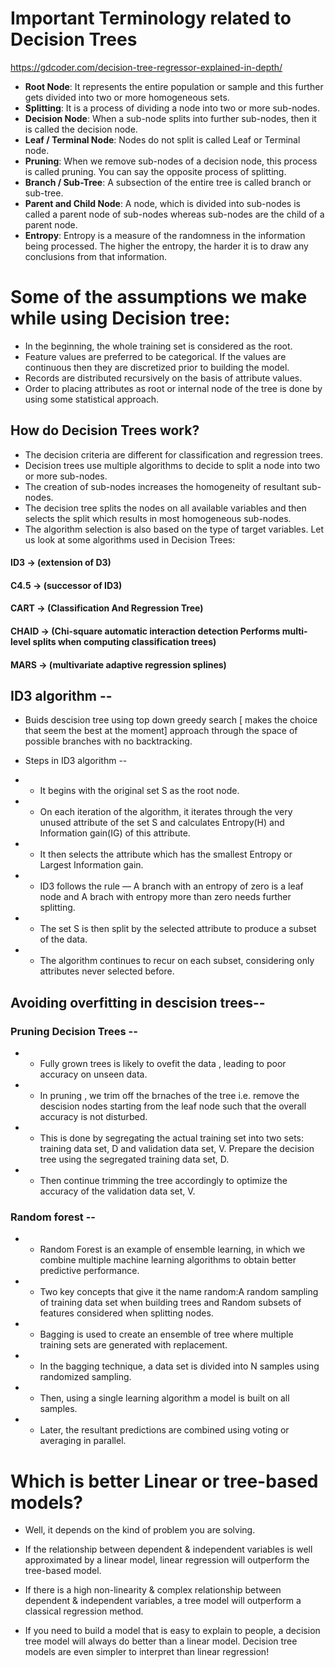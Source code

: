 # Important Terminology related to Decision Trees

https://gdcoder.com/decision-tree-regressor-explained-in-depth/

- **Root Node**: It represents the entire population or sample and this further gets divided into two or more homogeneous sets.
- **Splitting**: It is a process of dividing a node into two or more sub-nodes.
- **Decision Node**: When a sub-node splits into further sub-nodes, then it is called the decision node.
- **Leaf / Terminal Node**: Nodes do not split is called Leaf or Terminal node.
- **Pruning**: When we remove sub-nodes of a decision node, this process is called pruning. You can say the opposite process of splitting.
- **Branch / Sub-Tree**: A subsection of the entire tree is called branch or sub-tree.
- **Parent and Child Node**: A node, which is divided into sub-nodes is called a parent node of sub-nodes whereas sub-nodes are the child of a parent node.
- **Entropy**: Entropy is a measure of the randomness in the information being processed. The higher the entropy, the harder it is to draw any conclusions from that information.

# Some of the assumptions we make while using Decision tree:

- In the beginning, the whole training set is considered as the root.
- Feature values are preferred to be categorical. If the values are continuous then they are discretized prior to building the model.
- Records are distributed recursively on the basis of attribute values.
- Order to placing attributes as root or internal node of the tree is done by using some statistical approach.

## How do Decision Trees work?

- The decision criteria are different for classification and regression trees.
- Decision trees use multiple algorithms to decide to split a node into two or more sub-nodes.
- The creation of sub-nodes increases the homogeneity of resultant sub-nodes.
- The decision tree splits the nodes on all available variables and then selects the split which results in most homogeneous sub-nodes.
- The algorithm selection is also based on the type of target variables. Let us look at some algorithms used in Decision Trees:

#### ID3 → (extension of D3)

#### C4.5 → (successor of ID3)

#### CART → (Classification And Regression Tree)

#### CHAID → (Chi-square automatic interaction detection Performs multi-level splits when computing classification trees)

#### MARS → (multivariate adaptive regression splines)

## ID3 algorithm --

- Buids descision tree using top down greedy search [ makes the choice that seem the best at the moment] approach through the space of possible branches with no backtracking.

- Steps in ID3 algorithm --
- - It begins with the original set S as the root node.
- - On each iteration of the algorithm, it iterates through the very unused attribute of the set S and calculates Entropy(H) and Information gain(IG) of this attribute.
- - It then selects the attribute which has the smallest Entropy or Largest Information gain.
- - ID3 follows the rule — A branch with an entropy of zero is a leaf node and A brach with entropy more than zero needs further splitting.
- - The set S is then split by the selected attribute to produce a subset of the data.
- - The algorithm continues to recur on each subset, considering only attributes never selected before.

## Avoiding overfitting in descision trees--

### Pruning Decision Trees --

- - Fully grown trees is likely to ovefit the data , leading to poor accuracy on unseen data.
- - In pruning , we trim off the brnaches of the tree i.e. remove the descision nodes starting from the leaf node such that the overall accuracy is not disturbed.
- - This is done by segregating the actual training set into two sets: training data set, D and validation data set, V. Prepare the decision tree using the segregated training data set, D.
- - Then continue trimming the tree accordingly to optimize the accuracy of the validation data set, V.

### Random forest --

- - Random Forest is an example of ensemble learning, in which we combine multiple machine learning algorithms to obtain better predictive performance.
- - Two key concepts that give it the name random:A random sampling of training data set when building trees and Random subsets of features considered when splitting nodes.
- - Bagging is used to create an ensemble of tree where multiple training sets are generated with replacement.
- - In the bagging technique, a data set is divided into N samples using randomized sampling.
- - Then, using a single learning algorithm a model is built on all samples.
- - Later, the resultant predictions are combined using voting or averaging in parallel.

# Which is better Linear or tree-based models?

- Well, it depends on the kind of problem you are solving.

- If the relationship between dependent & independent variables is well approximated by a linear model, linear regression will outperform the tree-based model.

- If there is a high non-linearity & complex relationship between dependent & independent variables, a tree model will outperform a classical regression method.

- If you need to build a model that is easy to explain to people, a decision tree model will always do better than a linear model. Decision tree models are even simpler to interpret than linear regression!
